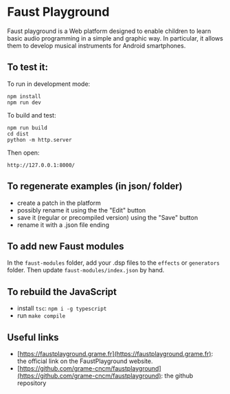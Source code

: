 # Faust Playground

Faust playground is a Web platform designed to enable children to learn basic audio programming in a simple and graphic way. In particular, it allows them to develop musical instruments for Android smartphones.


## To test it:

To run in development mode:
``` shell
npm install
npm run dev
```

To build and test:

``` shell
npm run build
cd dist
python -m http.server
```

Then open:

	http://127.0.0.1:8000/

## To regenerate examples (in json/ folder)

- create a patch in the platform
- possibly rename it using the the "Edit" button
- save it (regular or precompiled version) using the "Save" button
- rename it with a .json file ending

## To add new Faust modules

In the `faust-modules` folder, add your .dsp files to the `effects` or `generators` folder. Then update `faust-modules/index.json` by hand.

## To rebuild the JavaScript

- install `tsc`: `npm i -g typescript`
- run `make compile`

## Useful links

- [https://faustplayground.grame.fr](https://faustplayground.grame.fr): the official link on the FaustPlayground website.
- [https://github.com/grame-cncm/faustplayground](https://github.com/grame-cncm/faustplayground): the github repository

